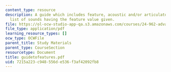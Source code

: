 ```yaml
---
content_type: resource
description: A guide which includes feature, acoustic and/or articulatory definition,
  list of sounds having the feature value given.
file: https://ol-ocw-studio-app-qa.s3.amazonaws.com/courses/24-962-advanced-phonology-spring-2005/7215a223c948556de536f3af42092fb8_guidetofeatures.pdf
file_type: application/pdf
learning_resource_types: []
ocw_type: OCWFile
parent_title: Study Materials
parent_type: CourseSection
resourcetype: Document
title: guidetofeatures.pdf
uid: 7215a223-c948-556d-e536-f3af42092fb8
---
```

